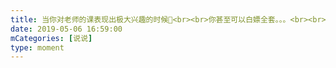 ```yaml
---
title: 当你对老师的课表现出极大兴趣的时候🍵<br><br>你甚至可以白嫖全套。。。<br><br>感谢某人的打泡@周金鑫@郭斯文<br><br>卑微.jpg
date: 2019-05-06 16:59:00
mCategories: [说说]
type: moment
---
```


<div id="pics-20190506165900"></div>

<script src="/lib/moment/pics.js"></script>
<script>
var data = [
    {"link": "2019-05-06_000000.jpeg", "type": "shuoshuo"},
    {"link": "2019-05-06_000001.jpeg", "type": "shuoshuo"},
    {"link": "2019-05-06_000002.jpeg", "type": "shuoshuo"}
];
picsRender(data, "pics-20190506165900");
</script>
